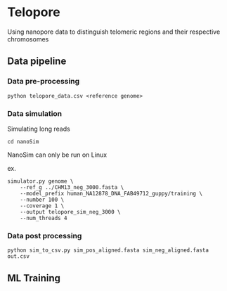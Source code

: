 # Telopore
Using nanopore data to distinguish telomeric regions and their respective chromosomes

## Data pipeline

### Data pre-processing

`python telopore_data.csv <reference genome>`

### Data simulation

Simulating long reads

`cd nanoSim`

NanoSim can only be run on Linux

ex. 
``` 
simulator.py genome \
    --ref_g ../CHM13_neg_3000.fasta \
    --model_prefix human_NA12878_DNA_FAB49712_guppy/training \
    --number 100 \
    --coverage 1 \
    --output telopore_sim_neg_3000 \
    --num_threads 4
```

### Data post processing
`python sim_to_csv.py sim_pos_aligned.fasta sim_neg_aligned.fasta out.csv`

## ML Training
